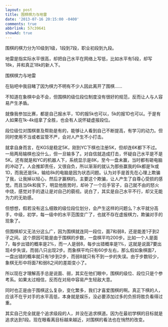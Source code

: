 ```yaml
---
layout: post
title: 围棋棋力与地雷
date: '2013-07-16 20:15:00 -0400'
comments: true
abbrlink: 57c39641
showAd: true
---
```

围棋的棋力分为10级到1级，1段到7段，职业初段到九段。

地雷是指实际水平很高，却把自己水平在网络上写低，比如水平有5段，却写18k，并和真正18k的新人下。

围棋棋力与地雷

在贴吧中我目睹了因为棋力不明有不少人因此离开了围棋……

不知道在象棋中会不会，但围棋的级位段位制度没有很好的规范，反而让人与人容易产生矛盾。

就像我参加比赛，都是自己报水平，1D的报5k也可以，5k的报1D也可以。于是有人如果在1k-4k组拿了全胜，也会有人说怀疑虚报段位。

段位级位对围棋普及帮助是有的，能够让人看到自己不断提高，有学习的动力。但同时使用不当或者监管不严，会对人产生不小打击。

就拿自身而言，在KGS是稳定5K，刚到YC下棋也注册5K，但却连6K都下不过。一局两局输棋也没什么，但一旦输多了。对自信就造成打击，怀疑自己水平是不是5K。还有就是和YC的机器人下，系统显示是8K，至今一盘未赢，当时都有砸电脑的冲动了。人会推卸责任，又很自负，所以渐渐的就认为那些赢我的6k都是1k或1D，而我还是5k，输给8k的电脑是因为状态问题。认为对手是首先在心理上欺骗了我，让我掉以轻心，然后才赢棋的。主要这个欺骗，让人产生了自尊心受损的感觉。而且当6k和我下，明显他胜势时，却补了一个后手官子，自己就不由的怒火中烧，感觉对手的退让是对自己的藐视。说白了，其实是自己水平不行，却又无能为力的无助感。

但想想，假若没有这么细致的级位段位划分，会产生这样的问题么？水平就分高手，中级，初学，每一级中的水平范围变广了，也就不存在虚报棋力，欺骗对手的现象了。

但围棋却又无法分这么广，因为围棋就连同一段位，面7和弱8，还是能差1子到2子之间。这个原因可能是由于围棋的步数，一盘棋平均200步。比如一个人是面7，每步出错的概率是2%，而一人是弱8，每步出错概率是1%，这就是说面7要出现4步失误，而弱八只出现2步。而象棋平均只有60步左右，那么假如象棋面7，一盘出错的概率就只有1步到2步，而弱8就只有不到一步的失误。由于步数较少，象棋无形中将面7和弱8之间的差距变小了。

所以现在才理解高手总是说面、弱，其实在他们眼中，围棋的级位、段位只是个参考系。如果太过相信，反而在对局中容易产生轻敌大意。

同时也正是由于围棋这么复杂，变化繁多，我们才喜爱围棋的啊。真正下棋的人，应该不在乎对手的水平高低，本身就是娱乐，没必要添加过多的负担将胜负看得过重。

其实自己完全就是个追求级段的人，并没在追求棋道。因为在最初学棋的目标就是追求达到1段。现在眼看离目标越来越近，对围棋的看法也在悄然的改变。
